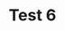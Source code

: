 ---
layout: image
categories: images
nav: false
image: "test 6.jpeg"
image-alt: "Alt text"
title: Test 6
---